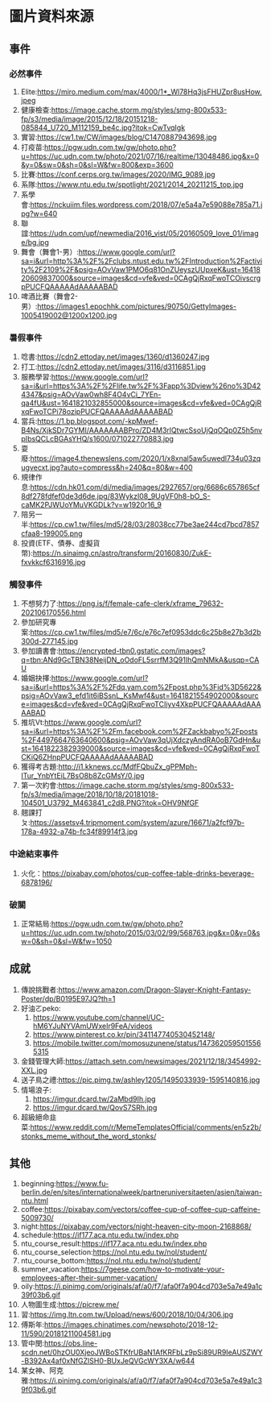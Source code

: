 # 圖片資料來源

## 事件

### 必然事件
1. Elite:https://miro.medium.com/max/4000/1*_Wl78Hq3jsFHUZpr8usHow.jpeg
2. 健康檢查:https://image.cache.storm.mg/styles/smg-800x533-fp/s3/media/image/2015/12/18/20151218-085844_U720_M112159_be4c.jpg?itok=CwTvqIgk
3. 實習:https://cw1.tw/CW/images/blog/C1470887943698.jpg
4. 打疫苗:https://pgw.udn.com.tw/gw/photo.php?u=https://uc.udn.com.tw/photo/2021/07/16/realtime/13048486.jpg&x=0&y=0&sw=0&sh=0&sl=W&fw=800&exp=3600
5. 比賽:https://conf.cerps.org.tw/images/2020/IMG_9089.jpg
6. 系隊:https://www.ntu.edu.tw/spotlight/2021/2014_20211215_top.jpg
7. 系學會:https://nckuiim.files.wordpress.com/2018/07/e5a4a7e59088e785a71.jpg?w=640
8. 聯誼:https://udn.com/upf/newmedia/2016_vist/05/20160509_love_01/image/bg.jpg
9. 舞會（舞會1-男）:https://www.google.com/url?sa=i&url=http%3A%2F%2Fclubs.ntust.edu.tw%2FIntroduction%2Factivity%2F2109%2F&psig=AOvVaw1PMO6q81OnZUeyszUUpxeK&ust=1641820609837000&source=images&cd=vfe&ved=0CAgQjRxqFwoTCOivscrgpPUCFQAAAAAdAAAAABAD
10. 啤酒比賽（舞會2-男）:https://images1.epochhk.com/pictures/90750/GettyImages-1005419002@1200x1200.jpg


### 暑假事件
1. 唸書:https://cdn2.ettoday.net/images/1360/d1360247.jpg
2. 打工:https://cdn2.ettoday.net/images/3116/d3116851.jpg
3. 服務學習:https://www.google.com/url?sa=i&url=https%3A%2F%2Flife.tw%2F%3Fapp%3Dview%26no%3D424347&psig=AOvVaw0wh8F4O4vCi_7YEn-qa4fU&ust=1641821032855000&source=images&cd=vfe&ved=0CAgQjRxqFwoTCPi78ozipPUCFQAAAAAdAAAAABAD
4. 當兵:https://1.bp.blogspot.com/-kpMwef-B4Ns/XjkSDr7GYMI/AAAAAAABPro/ZD4M3rlQtwcSsoUjQqOQp0Z5h5nvpIbsQCLcBGAsYHQ/s1600/071022770883.jpg
5. 耍廢:https://image4.thenewslens.com/2020/1/x8xnal5aw5uwedl734u03zqugvecxt.jpg?auto=compress&h=240&q=80&w=400
6. 規律作息:https://cdn.hk01.com/di/media/images/2927657/org/6686c657865cf8df278fdfef0de3d6de.jpg/83WykzI08_9UgVF0h8-bO_S-caMK2PJWUoYMuVKGDLk?v=w1920r16_9
7. 陪另一半:https://cp.cw1.tw/files/md5/28/03/28038cc77be3ae244cd7bcd7857cfaa8-199005.png
8. 投資(ETF、債券、虛擬貨幣):https://n.sinaimg.cn/astro/transform/20160830/ZukE-fxvkkcf6316916.jpg


### 觸發事件
1. 不想努力了:https://png.is/f/female-cafe-clerk/xframe_79632-202106170556.html
2. 參加研究專案:https://cp.cw1.tw/files/md5/e7/6c/e76c7ef0953ddc6c25b8e27b3d2b300d-277145.jpg
3. 參加讀書會:https://encrypted-tbn0.gstatic.com/images?q=tbn:ANd9GcTBN38NeijDN_oOdoFL5srrfM3Q91IhQmNMkA&usqp=CAU
4. 婚姻抉擇:https://www.google.com/url?sa=i&url=https%3A%2F%2Fdq.yam.com%2Fpost.php%3Fid%3D5622&psig=AOvVaw3_efd1it6iBSsnL_KsMwf4&ust=1641821554902000&source=images&cd=vfe&ved=0CAgQjRxqFwoTCIiyv4XkpPUCFQAAAAAdAAAAABAD
5. 推坑Vt:https://www.google.com/url?sa=i&url=https%3A%2F%2Fm.facebook.com%2FZackbabyo%2Fposts%2F4497664763640600&psig=AOvVaw3qUjXdczyAndRA0oB7GdHn&ust=1641822382939000&source=images&cd=vfe&ved=0CAgQjRxqFwoTCKiQ6ZHnpPUCFQAAAAAdAAAAABAD
6. 獲得考古題:http://i1.kknews.cc/MdfFQbuZx_gPPMph-ITur_YnbYtEiL7BsO8b8ZcGMsY/0.jpg
7. 第一次約會:https://image.cache.storm.mg/styles/smg-800x533-fp/s3/media/image/2018/10/18/20181018-104501_U3792_M463841_c2d8.PNG?itok=OHV9NfGF
8. 翹課打ㄆ:https://assetsv4.tripmoment.com/system/azure/16671/a2fcf97b-178a-4932-a74b-fc34f89914f3.jpg

### 中途結束事件
1. 火化：https://pixabay.com/photos/cup-coffee-table-drinks-beverage-6878196/

### 破關
1. 正常結局:https://pgw.udn.com.tw/gw/photo.php?u=https://uc.udn.com.tw/photo/2015/03/02/99/568763.jpg&x=0&y=0&sw=0&sh=0&sl=W&fw=1050

## 成就
1. 傳說挑戰者:https://www.amazon.com/Dragon-Slayer-Knight-Fantasy-Poster/dp/B0195E97JQ?th=1
1. 好油ㄛpeko:
    1. https://www.youtube.com/channel/UC-hM6YJuNYVAmUWxeIr9FeA/videos
    1. https://www.pinterest.co.kr/pin/341147740530452148/
    1. https://mobile.twitter.com/momosuzunene/status/1473620595015565315
1. 金錢管理大師:https://attach.setn.com/newsimages/2021/12/18/3454992-XXL.jpg
1. 送子鳥之禮:https://pic.pimg.tw/ashley1205/1495033939-1595140816.jpg
1. 情場浪子:
    1. https://imgur.dcard.tw/2aMbd9Ih.jpg
    1. https://imgur.dcard.tw/QovS7SRh.jpg
1. 超級絕命韭菜:https://www.reddit.com/r/MemeTemplatesOfficial/comments/en5z2b/stonks_meme_without_the_word_stonks/

## 其他
1. beginning:https://www.fu-berlin.de/en/sites/internationalweek/partneruniversitaeten/asien/taiwan-ntu.html
2. coffee:https://pixabay.com/vectors/coffee-cup-of-coffee-cup-caffeine-5009730/
3. night:https://pixabay.com/vectors/night-heaven-city-moon-2168868/
3. schedule:https://if177.aca.ntu.edu.tw/index.php
3. ntu_course_result:https://if177.aca.ntu.edu.tw/index.php
3. ntu_course_selection:https://nol.ntu.edu.tw/nol/student/
3. ntu_course_bottom:https://nol.ntu.edu.tw/nol/student/
4. summer_vacation:https://7geese.com/how-to-motivate-your-employees-after-their-summer-vacation/
4. oily:https://i.pinimg.com/originals/af/a0/f7/afa0f7a904cd703e5a7e49a1c39f03b6.gif
4. 人物圖生成:https://picrew.me/
4. 習:https://img.ltn.com.tw/Upload/news/600/2018/10/04/306.jpg
4. 傅斯年:https://images.chinatimes.com/newsphoto/2018-12-11/590/20181211004581.jpg
4. 管中閔:https://obs.line-scdn.net/0hzOU0XjeoJWBoSTKfrUBaN1AfKRFbLz9pSi89UR9IeAUSZWY-B392Ax4af0xNfGZlSH0-BUxJeQVGcWY3XA/w644
4. 某女神、阿克雅:https://i.pinimg.com/originals/af/a0/f7/afa0f7a904cd703e5a7e49a1c39f03b6.gif